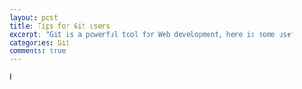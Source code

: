 ```yaml
---
layout: post
title: Tips for Git users
excerpt: "Git is a powerful tool for Web development, here is some useful tips for Git beginners."
categories: Git
comments: true
---
```


I